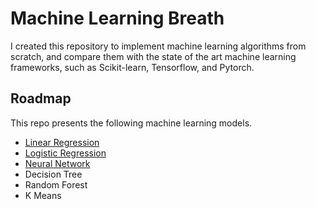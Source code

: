 # Machine Learning Breath

I created this repository to implement machine learning algorithms from scratch, and compare them with the
state of the art machine learning frameworks, such as Scikit-learn, Tensorflow, and Pytorch.

## Roadmap
This repo presents the following machine learning models.
- [Linear Regression](linear_regression)
- [Logistic Regression](logistic_regression)
- [Neural Network](neural_network)
- Decision Tree
- Random Forest
- K Means